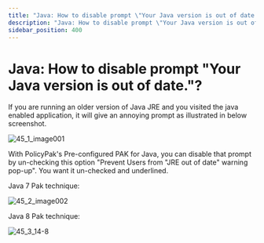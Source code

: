 ```yaml
---
title: "Java: How to disable prompt \"Your Java version is out of date.\"?"
description: "Java: How to disable prompt \"Your Java version is out of date.\"?"
sidebar_position: 400
---
```


# Java: How to disable prompt "Your Java version is out of date."?

If you are running an older version of Java JRE and you visited the java enabled application, it
will give an annoying prompt as illustrated in below screenshot.

![45_1_image001](/images/endpointpolicymanager/applicationsettings/preconfigured/java/45_1_image001.webp)

With PolicyPak's Pre-configured PAK for Java, you can disable that prompt by un-checking this option
"Prevent Users from "JRE out of date" warning pop-up". You want it un-checked and underlined.

Java 7 Pak technique:

![45_2_image002](/images/endpointpolicymanager/applicationsettings/preconfigured/java/45_2_image002.webp)

Java 8 Pak technique:

![45_3_14-8](/images/endpointpolicymanager/applicationsettings/preconfigured/java/45_3_14-8.webp)
